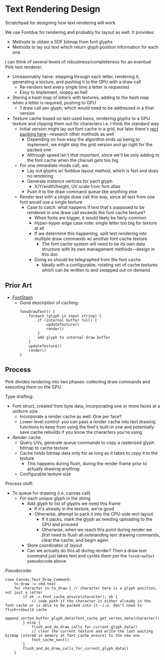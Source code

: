 # Text Rendering Design

Scratchpad for designing how text rendering will work.

We use Fontdue for rendering and probably for layout as well. It provides:

* Methods to obtain a SDF bitmap from font glyphs
* Methods to lay out text which return glyph position information for each one

I can think of several levels of robustness/completeness for an eventual Pink text renderer:

* Unreasonably naive: stepping through each letter, rendering it, generating a texture, and pushing it to the GPU with a draw call
	* Re-renders text every single time a letter is requested
	* Easy to implement, sloppy as hell
* Storing a hash map of letters with textures, adding to the hash map when a letter is required, pushing to GPU
	* 1 draw call per glyph, which would need to be addressed in a final version
* Texture cache based on last-used basis, rendering glyphs to a GPU texture and clipping them out for characters i.e. I think the standard way
	* Initial version might lay out font cache in a grid, but later there's [rect packing here](https://web.archive.org/web/20220120051005/https://blackpawn.com/texts/lightmaps/)--research other methods as well
		* Depending on how easy the algorithm ends up being to implement, we might skip the grid version and go right for the packed one
		* Although speed isn't *that* important, since we'll be only adding to the font cache when the charset gets too big
	* For one immediate-mode call, we:
		* Lay out glyphs w/ fontdue layout method, which is fast and does no rendering
		* Generate instance vertices for each glyph
			* X/Y/width/height, UV scale from font atlas
		* Push it to the draw command queue like anything else
	* Render text with a single draw call this way, since all text from one font would use a single texture
		* Case to catch: what happens if text that's supposed to be rendered in one draw call exceeds the font cache texture?
			* When fonts are bigger, it would likely be fairly common
			* Hyper-hyper edge case note: single letter too big for texture at all
			* If we determine this happening, split text rendering into multiple draw commands w/ another font cache texture
				* The font cache system will need to be its own data structure with its own management methods--design in this doc
			* Doing so should be telegraphed from the font cache
				* Ideally with a configurable, rotating set of cache textures which can be written to and swapped out on demand

## Prior Art

* [FontStash](https://github.com/memononen/fontstash)
	* Good description of caching:
		```
		fonsDrawText() {
			foreach (glyph in input string) {
				if (internal buffer full) {
					updateTexture()
					render()
				}
				add glyph to internal draw buffer
			}
			updateTexture()
			render()
		}
		```

## Process

Pink divides rendering into two phases: collecting draw commands and executing them on the GPU.

Type drafting:

* Font struct, created from byte data, incorporating one or more faces at a uniform size
	* Incorporate a render cache as well. One per face?
	* Lower-level control: you can pass a render cache into text drawing functions to keep from using the font's built-in one and potentially save cache rebuilds if you know the characters you're using
* Render cache
	* Query UVs, generate queue commands to copy a rasterized glyph bitmap to cache texture
	* Cache holds bitmap data only for as long as it takes to copy it to the texture
		* This happens during flush, during the render frame prior to actually drawing anything
	* Configurable texture size

Process stuff:

* To queue for drawing (i.e. canvas call)
	* For each unique glyph in the string
		* Add glyph to list of glyphs we need this frame
			* If it's already in the texture, we're good
			* Otherwise, attempt to pack it into the CPU-side rect layout
				* If it packs, mark the glyph as needing uploading to the GPU and proceed
				* Otherwise, when we reach this point during render we *first* need to flush all outstanding text drawing commands, clear the cache, and begin again
		* Store coordinates of layout
		* Can we actually do this all during render? Then a draw text command just takes text and cycles them per the `fonsDrawText` pseudocode above

Pseudocode:

```odin
case Canvas_Text_Draw_Command:
	to_draw := cmd.text
	for character in to_draw { // character here is a glyph position, not just a letter
		if ok := font_cache_ensure(character); ok {
			// code path if the character is either already in the font cache or is able to be packed into it--i.e. don't need to flush+rebuild cache
			append_vertex_buffer_glyph_data(font_cache_get_vertex_data(character))
		} else {
			flush_and_do_draw_calls_for_current_glyph_data()
			// clear the current texture and write the last waiting bitmap (stored in memory at font_cache_ensure) to the new one
			font_cache_next()
		}
		flush_and_do_draw_calls_for_current_glyph_data()
	}
```
